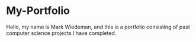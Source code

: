 # My-Portfolio
Hello, my name is Mark Wiedeman, and this is a portfolio consisting of past computer science projects I have completed.
